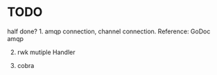 # TODO


half done? 1. amqp connection, channel connection.  Reference: GoDoc amqp


2. rwk mutiple Handler


3. cobra
